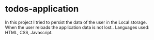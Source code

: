 # todos-application
In this project I tried to persist the data of the user in the Local storage. When the user reloads the application data is not lost.. Languages used: HTML, CSS, Javascript.
